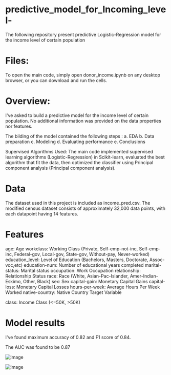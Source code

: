 # predictive_model_for_Incoming_level-
The following repository present predictive Logistic-Regression model for the income level of certain population

# Files:
To open the main code, simply open donor_income.ipynb on any desktop browser, or you can download and run the cells. 

# Overview:
I've asked to build a predictive model for the income level of certain population.
No additional information was provided on the data properties nor features. 

The bilding of the model contained the following steps :
a. EDA
b. Data preparation
c. Modeling
d. Evaluating performance
e. Conclusions

Supervised Algorithms Used:
The main code implemented supervised learning algorithms (Logistic-Regression) in Scikit-learn, evaluated the best algorithm that fit the data, then optimized the classifier using Principal component analysis (Principal component analysis).

# Data

The dataset used in this project is included as income_pred.csv. The modified census dataset consists of approximately 32,000 data points, with each datapoint having 14 features.

# Features

age: Age
workclass: Working Class (Private, Self-emp-not-inc, Self-emp-inc, Federal-gov, Local-gov, State-gov, Without-pay, Never-worked)
education_level: Level of Education (Bachelors, Masters, Doctorate, Assoc-voc,etc)
education-num: Number of educational years completed
marital-status: Marital status
occupation: Work Occupation
relationship: Relationship Status
race: Race (White, Asian-Pac-Islander, Amer-Indian-Eskimo, Other, Black)
sex: Sex
capital-gain: Monetary Capital Gains
capital-loss: Monetary Capital Losses
hours-per-week: Average Hours Per Week Worked
native-country: Native Country
Target Variable

class: Income Class (<=50K, >50K)

# Model results

I've found  maximum accuracy of 0.82 and F1 score of 0.84.

The AUC was found to be 0.87

![image](https://user-images.githubusercontent.com/64970561/120691758-87b46700-c4af-11eb-95f1-a02b84fb9dc7.png)

![image](https://user-images.githubusercontent.com/64970561/120691788-97cc4680-c4af-11eb-976b-e87c260e5989.png)


